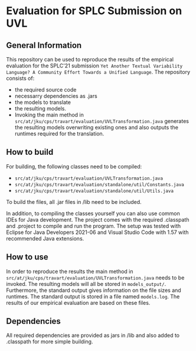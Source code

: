 # Evaluation for SPLC Submission on UVL

## General Information
This repository can be used to reproduce the results of the empirical evaluation for the SPLC'21 submission `Yet Another Textual Variability Language?
A Community Effort Towards a Unified Language`. The repository consists of:
* the required source code
* necessarry dependencies as .jars 
* the models to translate 
* the resulting models. 
* Invoking the main method in `src/at/jku/cps/travart/evaluation/UVLTransformation.java` generates the resulting models overwriting existing ones and also outputs the runtimes required for the translation.


## How to build

For building, the following classes need to be compiled:
* `src/at/jku/cps/travart/evaluation/UVLTransformation.java`
* `src/at/jku/cps/travart/evaluation/standalone/util/Constants.java`
* `src/at/jku/cps/travart/evaluation/standalone/util/Utils.java`

To build the files, all .jar files in /lib need to be included.

In addition, to compiling the classes yourself you can also use common IDEs for Java development. The project comes with the required .classpath and .project to compile and run the program.
The setup was tested with Eclipse for Java Developers 2021-06 and Visual Studio Code with 1.57 with recommended Java extensions.

## How to use

In order to reproduce the results the main method in `src/at/jku/cps/travart/evaluation/UVLTransformation.java` needs to be invoked.
The resulting models will all be stored in `models_output/`.
Furthermore, the standard output gives information on the file sizes and runtimes.
The standard output is stored in a file named `models.log`.
The results of our empirical evaluation are based on these files.



## Dependencies
All required dependencies are provided as jars in /lib and also added to .classpath for more simple building.



 



